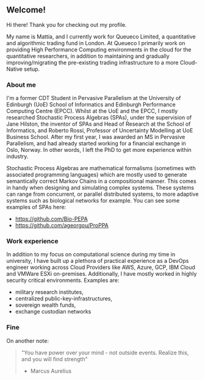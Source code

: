## Welcome!

Hi there! Thank you for checking out my profile. 

My name is Mattia, and I currently work for Queueco Limited, a quantitative and algorithmic trading fund in London. At Queueco I primarily work on providing High Performance Computing environments in the cloud for the quantitative researchers, in addition to maintaining and gradually improving/migrating the pre-existing trading infrastructure to a more Cloud-Native setup.

### About me

I'm a former CDT Student in Pervasive Parallelism at the University of Edinburgh (UoE) School of Informatics and Edinburgh Performance Computing Centre (EPCC). Whilst at the UoE and the EPCC, I mostly researched Stochastic Process Algebras (SPAs), under the supervision of Jane Hilston, the inventor of SPAs and Head of Research at the School of Informatics, and Roberto Rossi, Professor of Uncertainty Modelling at UoE Business School. After my first year, I was awarded an MS in Pervasive Parallelism, and had already started working for a financial exchange in Oslo, Norway. In other words, I left the PhD to get more experience within industry.

Stochastic Process Algebras are mathematical formalisms (sometimes with associated programming languages) which are mostly used to generate semantically correct Markov Chains in a compositional manner. This comes in handy when designing and simulating complex systems. These systems can range from concurrent, or parallel distributed systems, to more adaptive systems such as biological networks for example. You can see some examples of SPAs here:
- https://github.com/Bio-PEPA 
- https://github.com/ageorgou/ProPPA

### Work experience

In addition to my focus on computational science during my time in university, I have built up a plethora of practical experience as a DevOps engineer working across Cloud Providers like AWS, Azure, GCP, IBM Cloud and VMWare ESXi on-premises. Additionally, I have mostly worked in highly security critical environments. Examples are:
- military research institutes, 
- centralized public-key-infrastructures, 
- sovereign wealth funds,
- exchange custodian networks 

### Fine

On another note:

> "You have power over your mind - not outside events. Realize this, and you will find strength"
> - Marcus Aurelius
